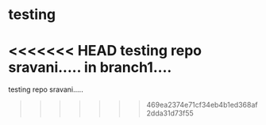 # testing
<<<<<<< HEAD
testing repo sravani..... in branch1....
=======
testing repo sravani.....
>>>>>>> 469ea2374e71cf34eb4b1ed368af2dda31d73f55
